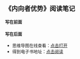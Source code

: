 ## 《内向者优势》阅读笔记

#### 写在前面


#### 写在后面
- 思维导图在线查看：[点击打开](/softskill_notes/attachment/32.《内向者优势》.svg)
- 得到电子书地址：[点击阅读]()